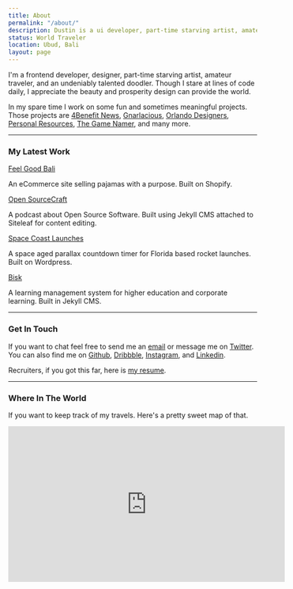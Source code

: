 ```yaml
---
title: About
permalink: "/about/"
description: Dustin is a ui developer, part-time starving artist, amateur traveler, and an undeniably talented doodler. Though Dustin stares at lines of code daily, he appreciates the beauty and prosperity design provides the world.
status: World Traveler
location: Ubud, Bali
layout: page
---
```


I'm a frontend developer, designer, part-time starving artist, amateur traveler, and an undeniably talented doodler. Though I stare at lines of code daily, I appreciate the beauty and prosperity design can provide the world.

In my spare time I work on some fun and sometimes meaningful projects. Those projects are [4Benefit News](http://4benefitnews.com), [Gnarlacious](http://shop.gnarlacious.com), [Orlando Designers](https://orlandodesigners.info/), [Personal Resources](https://whosdustin.com/resources/), [The Game Namer](http://name.gnarlacious.com), and many more.

---

### My Latest Work

[Feel Good Bali](https://feelgoodbali.com)

An eCommerce site selling pajamas with a purpose. Built on Shopify.

[Open SourceCraft](http://codepop.com/open-sourcecraft)

A podcast about Open Source Software. Built using Jekyll CMS attached to Siteleaf for content editing.

[Space Coast Launches](https://spacecoastlaunches.com)

A space aged parallax countdown timer for Florida based rocket launches. Built on Wordpress.

[Bisk](https://bisk.com)

A learning management system for higher education and corporate learning. Built in Jekyll CMS.

---

### Get In Touch

If you want to chat feel free to send me an [email](mailto:dustin@delatore.me) or message me on [Twitter](https://twitter.com/whos_dustin). You can also find me on [Github](https://github.com/whosdustin), [Dribbble](https://dribbble.com/whosdustin), [Instagram](https://instagram.com/whos.dustin), and [Linkedin](https://www.linkedin.com/in/whosdustin/).

Recruiters, if you got this far, here is [my resume](/cv/).

---

### Where In The World

If you want to keep track of my travels. Here's a pretty sweet map of that.

<iframe width="560" height="315" style="background:#f9f9f9;" src="https://nomadlist.com/whos_dustin/embed?date_start=2016-01-16&date_end=2017-05-10" scrolling="no" frameborder="0" allowfullscreen></iframe>
